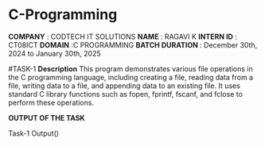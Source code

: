 # C-Programming

**COMPANY**    : CODTECH IT SOLUTIONS
**NAME**       : RAGAVI K
**INTERN ID**  : CT08ICT
**DOMAIN**         :C PROGRAMMING
**BATCH DURATION** : December 30th, 2024 to January 30th, 2025

#TASK-1
**Description**
This program demonstrates various file operations in the C programming language, including creating a file, reading data from a file, writing data to a file, and appending data to an existing file. It uses standard C library functions such as fopen, fprintf, fscanf, and fclose to perform these operations.

**OUTPUT OF THE TASK**

Task-1 Output()
